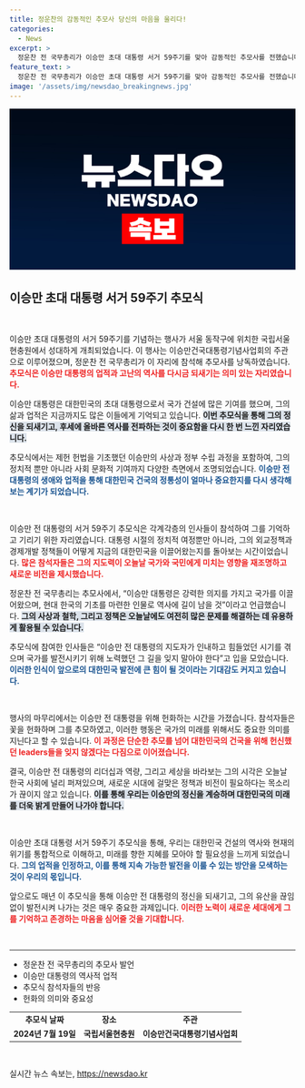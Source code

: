 ```yaml
---
title: 정운찬의 감동적인 추모사 당신의 마음을 울리다!
categories:
  - News
excerpt: >
  정운찬 전 국무총리가 이승만 초대 대통령 서거 59주기를 맞아 감동적인 추모사를 전했습니다. 그의 발언 뒤에 숨겨진 의미와 명복을 기리는 따뜻한 순간을 함께 확인해보세요!
feature_text: >
  정운찬 전 국무총리가 이승만 초대 대통령 서거 59주기를 맞아 감동적인 추모사를 전했습니다. 그의 발언 뒤에 숨겨진 의미와 명복을 기리는 따뜻한 순간을 함께 확인해보세요!
image: '/assets/img/newsdao_breakingnews.jpg'
---
```


<p><img src="/assets/img/newsdao_breakingnews.jpg" alt="ontimetimes 속보" /></p>

<h2 data-ke-size="size26">이승만 초대 대통령 서거 59주기 추모식</h2>

<p data-ke-size="size16">&nbsp;</p>

<p>이승만 초대 대통령의 서거 59주기를 기념하는 행사가 서울 동작구에 위치한 국립서울현충원에서 성대하게 개최되었습니다. 이 행사는 이승만건국대통령기념사업회의 주관으로 이루어졌으며, 정운찬 전 국무총리가 이 자리에 참석해 추모사를 낭독하였습니다. <b><span style="color: #ee2323;">추모식은 이승만 대통령의 업적과 고난의 역사를 다시금 되새기는 의미 있는 자리였습니다.</span></b> </p>

<p>이승만 대통령은 대한민국의 초대 대통령으로서 국가 건설에 많은 기여를 했으며, 그의 삶과 업적은 지금까지도 많은 이들에게 기억되고 있습니다. <b><span style="background-color: #21538527;">이번 추모식을 통해 그의 정신을 되새기고, 후세에 올바른 역사를 전파하는 것이 중요함을 다시 한 번 느낀 자리였습니다.</span></b> </p>

<p>추모식에서는 제헌 헌법을 기초했던 이승만의 사상과 정부 수립 과정을 포함하여, 그의 정치적 뿐만 아니라 사회 문화적 기여까지 다양한 측면에서 조명되었습니다. <b><span style="color: #1a5490;">이승만 전 대통령의 생애와 업적을 통해 대한민국 건국의 정통성이 얼마나 중요한지를 다시 생각해보는 계기가 되었습니다.</span></b> </p>

<p data-ke-size="size16">&nbsp;</p>

<p>이승만 전 대통령의 서거 59주기 추모식은 각계각층의 인사들이 참석하여 그를 기억하고 기리기 위한 자리였습니다. 대통령 시절의 정치적 여정뿐만 아니라, 그의 외교정책과 경제개발 정책들이 어떻게 지금의 대한민국을 이끌어왔는지를 돌아보는 시간이었습니다. <b><span style="color: #ee2323;">많은 참석자들은 그의 지도력이 오늘날 국가와 국민에게 미치는 영향을 재조명하고 새로운 비전을 제시했습니다.</span></b> </p>

<p>정운찬 전 국무총리는 추모사에서, “이승만 대통령은 강력한 의지를 가지고 국가를 이끌어왔으며, 현대 한국의 기초를 마련한 인물로 역사에 길이 남을 것”이라고 언급했습니다. <b><span style="background-color: #21538527;">그의 사상과 철학, 그리고 정책은 오늘날에도 여전히 많은 문제를 해결하는 데 유용하게 활용될 수 있습니다.</span></b> </p>

<p>추모식에 참여한 인사들은 “이승만 전 대통령의 지도자가 인내하고 힘들었던 시기를 겪으며 국가를 발전시키기 위해 노력했던 그 길을 잊지 말아야 한다”고 입을 모았습니다. <b><span style="color: #1a5490;">이러한 인식이 앞으로의 대한민국 발전에 큰 힘이 될 것이라는 기대감도 커지고 있습니다.</span></b> </p>

<p data-ke-size="size16">&nbsp;</p>

<p>행사의 마무리에서는 이승만 전 대통령을 위해 헌화하는 시간을 가졌습니다. 참석자들은 꽃을 헌화하며 그를 추모하였고, 이러한 행동은 국가의 미래를 위해서도 중요한 의미를 지닌다고 할 수 있습니다. <b><span style="color: #ee2323;">이 과정은 단순한 추모를 넘어 대한민국의 건국을 위해 헌신했던 leaders들을 잊지 않겠다는 다짐으로 이어졌습니다.</span></b></p>

<p>결국, 이승만 전 대통령의 리더십과 역량, 그리고 세상을 바라보는 그의 시각은 오늘날 한국 사회에 널리 퍼져있으며, 새로운 시대에 걸맞은 정책과 비전이 필요하다는 목소리가 끊이지 않고 있습니다. <b><span style="background-color: #21538527;">이를 통해 우리는 이승만의 정신을 계승하며 대한민국의 미래를 더욱 밝게 만들어 나가야 합니다.</span></b> </p>

<p data-ke-size="size16">&nbsp;</p>

<p>이승만 초대 대통령 서거 59주기 추모식을 통해, 우리는 대한민국 건설의 역사와 현재의 위기를 통합적으로 이해하고, 미래를 향한 지혜를 모아야 할 필요성을 느끼게 되었습니다. <b><span style="color: #1a5490;">그의 업적을 인정하고, 이를 통해 지속 가능한 발전을 이룰 수 있는 방안을 모색하는 것이 우리의 몫입니다.</span></b> </p>

<p>앞으로도 매년 이 추모식을 통해 이승만 전 대통령의 정신을 되새기고, 그의 유산을 끊임없이 발전시켜 나가는 것은 매우 중요한 과제입니다. <b><span style="color: #ee2323;">이러한 노력이 새로운 세대에게 그를 기억하고 존경하는 마음을 심어줄 것을 기대합니다.</span></b> </p>

<p data-ke-size="size16">&nbsp;</p>

<hr />

<ul>
    <li>정운찬 전 국무총리의 추모사 발언</li>
    <li>이승만 대통령의 역사적 업적</li>
    <li>추모식 참석자들의 반응</li>
    <li>헌화의 의미와 중요성</li>
</ul>

<table>
    <tr>
        <td style="text-align: center; height: 17px;"><b>추모식 날짜</b></td>
        <td style="text-align: center; height: 17px;"><b>장소</b></td>
        <td style="text-align: center; height: 17px;"><b>주관</b></td>
    </tr>
    <tr>
        <td style="text-align: center; height: 17px;"><b>2024년 7월 19일</b></td>
        <td style="text-align: center; height: 17px;"><b>국립서울현충원</b></td>
        <td style="text-align: center; height: 17px;"><b>이승만건국대통령기념사업회</b></td>
    </tr>
</table>

<p data-ke-size="size16">&nbsp;</p>
실시간 뉴스 속보는, <a href="https://newsdao.kr" rel="dofollow">https://newsdao.kr</a>


